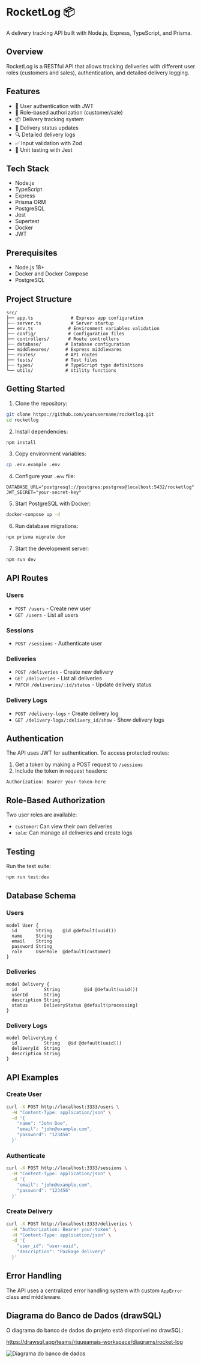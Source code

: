 # RocketLog 📦

A delivery tracking API built with Node.js, Express, TypeScript, and Prisma.

## Overview

RocketLog is a RESTful API that allows tracking deliveries with different user roles (customers and sales), authentication, and detailed delivery logging.

## Features

- 🔐 User authentication with JWT
- 👥 Role-based authorization (customer/sale)
- 📦 Delivery tracking system
- 📝 Delivery status updates
- 🔍 Detailed delivery logs
- ✅ Input validation with Zod
- 🎯 Unit testing with Jest

## Tech Stack

- Node.js
- TypeScript
- Express
- Prisma ORM
- PostgreSQL
- Jest
- Supertest
- Docker
- JWT

## Prerequisites

- Node.js 18+
- Docker and Docker Compose
- PostgreSQL

## Project Structure

```
src/
├── app.ts              # Express app configuration
├── server.ts           # Server startup
├── env.ts             # Environment variables validation
├── config/            # Configuration files
├── controllers/       # Route controllers
├── database/         # Database configuration
├── middlewares/      # Express middlewares
├── routes/           # API routes
├── tests/            # Test files
├── types/            # TypeScript type definitions
└── utils/            # Utility functions
```

## Getting Started

1. Clone the repository:
```sh
git clone https://github.com/yourusername/rocketlog.git
cd rocketlog
```

2. Install dependencies:
```sh
npm install
```

3. Copy environment variables:
```sh
cp .env.example .env
```

4. Configure your `.env` file:
```
DATABASE_URL="postgresql://postgres:postgres@localhost:5432/rocketlog"
JWT_SECRET="your-secret-key"
```

5. Start PostgreSQL with Docker:
```sh
docker-compose up -d
```

6. Run database migrations:
```sh
npx prisma migrate dev
```

7. Start the development server:
```sh
npm run dev
```

## API Routes

### Users
- `POST /users` - Create new user
- `GET /users` - List all users

### Sessions
- `POST /sessions` - Authenticate user

### Deliveries
- `POST /deliveries` - Create new delivery
- `GET /deliveries` - List all deliveries
- `PATCH /deliveries/:id/status` - Update delivery status

### Delivery Logs
- `POST /delivery-logs` - Create delivery log
- `GET /delivery-logs/:delivery_id/show` - Show delivery logs

## Authentication

The API uses JWT for authentication. To access protected routes:

1. Get a token by making a POST request to `/sessions`
2. Include the token in request headers:
```
Authorization: Bearer your-token-here
```

## Role-Based Authorization

Two user roles are available:
- `customer`: Can view their own deliveries
- `sale`: Can manage all deliveries and create logs

## Testing

Run the test suite:
```sh
npm run test:dev
```

## Database Schema

### Users
```prisma
model User {
  id       String    @id @default(uuid())
  name     String
  email    String
  password String
  role     UserRole  @default(customer)
}
```

### Deliveries
```prisma
model Delivery {
  id          String         @id @default(uuid())
  userId      String        
  description String
  status      DeliveryStatus @default(processing)
}
```

### Delivery Logs
```prisma
model DeliveryLog {
  id          String   @id @default(uuid())
  deliveryId  String   
  description String
}
```

## API Examples

### Create User
```sh
curl -X POST http://localhost:3333/users \
  -H "Content-Type: application/json" \
  -d '{
    "name": "John Doe",
    "email": "john@example.com",
    "password": "123456"
  }'
```

### Authenticate
```sh
curl -X POST http://localhost:3333/sessions \
  -H "Content-Type: application/json" \
  -d '{
    "email": "john@example.com",
    "password": "123456"
  }'
```

### Create Delivery
```sh
curl -X POST http://localhost:3333/deliveries \
  -H "Authorization: Bearer your-token" \
  -H "Content-Type: application/json" \
  -d '{
    "user_id": "user-uuid",
    "description": "Package delivery"
  }'
```

## Error Handling

The API uses a centralized error handling system with custom `AppError` class and middleware.

## Diagrama do Banco de Dados (drawSQL)

O diagrama do banco de dados do projeto está disponível no drawSQL:

https://drawsql.app/teams/riqueamais-workspace/diagrams/rocket-log

![Diagrama do banco de dados](diagrama.png)